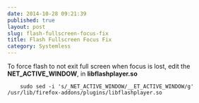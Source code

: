 ```yaml
---
date: 2014-10-28 09:21:39
published: true
layout: post
slug: flash-fullscreen-focus-fix
title: Flash Fullscreen Focus Fix
category: Systemless
---
```

To force flash to not exit full screen when focus is lost, edit the __NET_ACTIVE_WINDOW__, in __libflashplayer.so__

		sudo sed -i 's/_NET_ACTIVE_WINDOW/__ET_ACTIVE_WINDOW/g' /usr/lib/firefox-addons/plugins/libflashplayer.so

